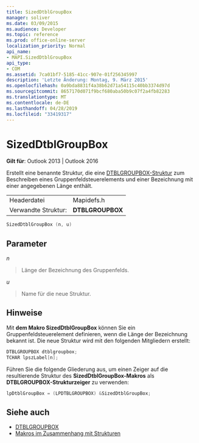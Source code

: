 ```yaml
---
title: SizedDtblGroupBox
manager: soliver
ms.date: 03/09/2015
ms.audience: Developer
ms.topic: reference
ms.prod: office-online-server
localization_priority: Normal
api_name:
- MAPI.SizedDtblGroupBox
api_type:
- COM
ms.assetid: 7ca01bf7-5185-41cc-907e-01f256345997
description: 'Letzte Änderung: Montag, 9. März 2015'
ms.openlocfilehash: 0a9bda8831f4a38b62d71a54115c40bb3374d97d
ms.sourcegitcommit: 8657170d071f9bcf680aba50b9c07f2a4fb82283
ms.translationtype: MT
ms.contentlocale: de-DE
ms.lasthandoff: 04/28/2019
ms.locfileid: "33419317"
---
```

# <a name="sizeddtblgroupbox"></a>SizedDtblGroupBox

**Gilt für**: Outlook 2013 | Outlook 2016 
  
Erstellt eine benannte Struktur, die eine [DTBLGROUPBOX-Struktur](dtblgroupbox.md) zum Beschreiben eines Gruppenfeldsteuerelements und einer Bezeichnung mit einer angegebenen Länge enthält. 
  
|||
|:-----|:-----|
|Headerdatei  <br/> |Mapidefs.h  <br/> |
|Verwandte Struktur:  <br/> |**DTBLGROUPBOX** <br/> |
   
```cpp
SizedDtblGroupBox (n, u)
```

## <a name="parameters"></a>Parameter

_n_
  
> Länge der Bezeichnung des Gruppenfelds. 
    
_u_
  
> Name für die neue Struktur.
    
## <a name="remarks"></a>Hinweise

Mit **dem Makro SizedDtblGroupBox** können Sie ein Gruppenfeldsteuerelement definieren, wenn die Länge der Bezeichnung bekannt ist. Die neue Struktur wird mit den folgenden Mitgliedern erstellt: 
  
```cpp
DTBLGROUPBOX dtblgroupbox;
TCHAR lpszLabel[n];

```

Führen Sie die folgende Gliederung aus, um einen Zeiger auf die resultierende Struktur des **SizedDtblGroupBox-Makros** als **DTBLGROUPBOX-Strukturzeiger** zu verwenden: 
  
```cpp
lpDtblGroupBox = (LPDTBLGROUPBOX) &SizedDtblGroupBox;

```

## <a name="see-also"></a>Siehe auch

- [DTBLGROUPBOX](dtblgroupbox.md)
- [Makros im Zusammenhang mit Strukturen](macros-related-to-structures.md)

